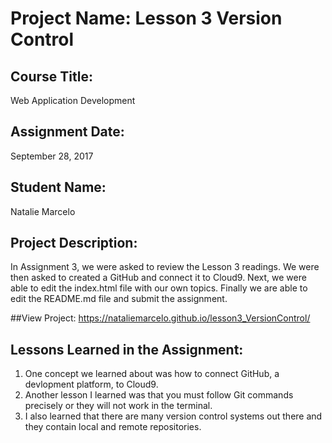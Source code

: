 # Project Name:  Lesson 3 Version Control


## Course Title:
Web Application Development

## Assignment Date:  
September 28, 2017

## Student Name:  
Natalie Marcelo

## Project Description:
In Assignment 3, we were asked to review the Lesson 3 readings. We were then asked to created a GitHub and connect it to Cloud9.
Next, we were able to edit the index.html file with our own topics. Finally we are able to edit the README.md file and submit the assignment.

##View Project:
https://nataliemarcelo.github.io/lesson3_VersionControl/

## Lessons Learned in the Assignment:
1. One concept we learned about was how to connect GitHub, a devlopment platform, to Cloud9.
2. Another lesson I learned was that you must follow Git commands precisely or they will not work in the terminal.
3. I also learned that there are many version control systems out there and they contain local and remote repositories.

